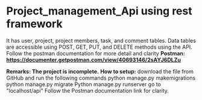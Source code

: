 ﻿# Project_management_Api using rest framework

It has user, project, project members, task, and comment tables. Data tables are accessible using POST, GET, PUT, and DELETE methods using the API.
Follow the postman documentation for more detail and clarity
**Postman: https://documenter.getpostman.com/view/40693146/2sAYJ6DLZu**

**Remarks: The project is incomplete.**
**How to setup:** download the file from GitHub and run the following commands
python manage.py makemigrations
python manage.py migrate
Python manage.py runserver
go to "localhost/api" 
Follow the Postman documentation link for clarity.
